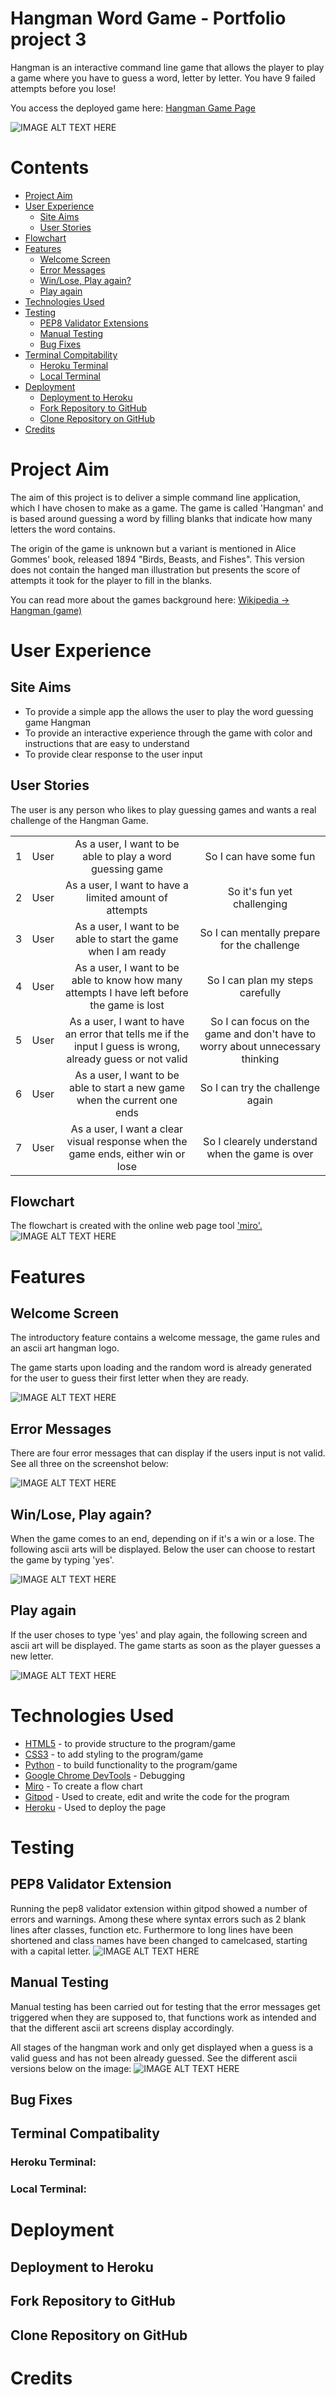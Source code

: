 # Hangman Word Game - Portfolio project 3

Hangman is an interactive command line game that allows the player to play a game where you have to guess a word, letter by letter. You have 9 failed attempts before you lose!

You access the deployed game here: <a href="https://hangmanpp3.herokuapp.com/" target="_blank">Hangman Game Page</a>

![IMAGE ALT TEXT HERE](../docs/screenshots/responsive.png)

# Contents
- [Project Aim](#project-aim)
- [User Experience](#user-experience)
    - [Site Aims](#site-aims)
    - [User Stories](#user-stories)
- [Flowchart](#flowchart)
- [Features](#features)
    - [Welcome Screen](#welcome-screen)
    - [Error Messages](#error-messages)
    - [Win/Lose, Play again?](#winlose-play-again)
    - [Play again](#play-again)
- [Technologies Used](#technologies-used)
- [Testing](#testing)
    - [PEP8 Validator Extensions](#pep8-validator-extension)
    - [Manual Testing](#manual-testing)
    - [Bug Fixes](#bug-fixes)
- [Terminal Compitability](#terminal-compatibality)
    - [Heroku Terminal](#heroku-terminal)
    - [Local Terminal](#local-terminal)
- [Deployment](#deployment)
    - [Deployment to Heroku](#deployment-to-heroku)
    - [Fork Repository to GitHub](#fork-repository-to-github)
    - [Clone Repository on GitHub](#clone-repository-on-github)
- [Credits](#credits)

# Project Aim

The aim of this project is to deliver a simple  command line application, which I have chosen to make as a game. The game is called 'Hangman' and is based around guessing a word by filling blanks that indicate how many letters the word contains.

The origin of the game is unknown but a variant is mentioned in Alice Gommes' book, released 1894 "Birds, Beasts, and Fishes". This version does not contain the hanged man illustration but presents the score of attempts it took for the player to fill in the blanks.

You can read more about the games background here: <a href="https://en.wikipedia.org/wiki/Hangman_(game)" target="_blank">Wikipedia -> Hangman (game)</a>

# User Experience

## Site Aims

* To provide a simple app the allows the user to play the word guessing game Hangman
* To provide an interactive experience through the game with color and instructions that are easy to understand
* To provide clear response to the user input

## User Stories

The user is any person who likes to play guessing games and wants a real challenge of the Hangman Game.

|  |  |  |   |
|-----------------|:-------------|:---------------:|:---------------:|
| 1 | User | As a user, I want to be able to play a word guessing game | So I can have some fun|
| 2 | User | As a user, I want to have a limited amount of attempts| So it's fun yet challenging |
| 3 | User | As a user, I want to be able to start the game when I am ready | So I can mentally prepare for the challenge |
| 4 | User | As a user, I want to be able to know how many attempts I have left before the game is lost | So I can plan my steps carefully|
| 5 | User | As a user, I want to have an error that tells me if the input I guess is wrong, already guess or not valid | So I can focus on the game and don't have to worry about unnecessary thinking|
| 6 | User | As a user, I want to be able to start a new game when the current one ends | So I can try the challenge again|
| 7 | User | As a user, I want a clear visual response when the game ends, either win or lose | So I clearely understand when the game is over|

## Flowchart

The flowchart is created with the online web page tool <a href="https://miro.com/">'miro'.</a>
![IMAGE ALT TEXT HERE](../docs/screenshots/flowchart.png)

# Features

## Welcome Screen
The introductory feature contains a welcome message, the game rules and an ascii art hangman logo.

The game starts upon loading and the random word is already generated for the user to guess their first letter when they are ready.

![IMAGE ALT TEXT HERE](../docs/screenshots/welcome_feature.png)

## Error Messages

There are four error messages that can display if the users input is not valid. See all three on the screenshot below:

![IMAGE ALT TEXT HERE](../docs/screenshots/error_messages.png)

## Win/Lose, Play again?

When the game comes to an end, depending on if it's a win or a lose. The following ascii arts will be displayed. Below the user can choose to restart the game by typing 'yes'.

![IMAGE ALT TEXT HERE](../docs/screenshots/win_lose.png)

## Play again

If the user choses to type 'yes' and play again, the following screen and ascii art will be displayed. The game starts as soon as the player guesses a new letter.

![IMAGE ALT TEXT HERE](../docs/screenshots/play_again.png)

# Technologies Used
* <a href="https://en.wikipedia.org/wiki/HTML5">HTML5</a> - to provide structure to the program/game
* <a href="https://en.wikipedia.org/wiki/CSS">CSS3</a> - to add styling to the program/game
* <a href="https://www.python.org/">Python</a> - to build functionality to the program/game
* <a href="https://developer.chrome.com/docs/devtools/">Google Chrome DevTools</a> - Debugging
* <a href="https://miro.com/">Miro</a> - To create a flow chart
* <a href="https://www.gitpod.io/">Gitpod</a> - Used to create, edit and write the code for the program
* <a href="https://dashboard.heroku.com/">Heroku</a> - Used to deploy the page

# Testing
## PEP8 Validator Extension
Running the pep8 validator extension within gitpod showed a number of errors and warnings. Among these where syntax errors such as 2 blank lines after classes, function etc. Furthermore to long lines have been shortened and class names have been changed to camelcased, starting with a capital letter. 
![IMAGE ALT TEXT HERE](../docs/screenshots/pep8_validator.png)

## Manual Testing
Manual testing has been carried out for testing that the error messages get triggered when they are supposed to, that functions work as intended and that the different ascii art screens display accordingly. 

All stages of the hangman work and only get displayed when a guess is a valid guess and has not been already guessed. See the different ascii versions below on the image:
![IMAGE ALT TEXT HERE](../docs/screenshots/hangman_stages.png)

## Bug Fixes

## Terminal Compatibality

### Heroku Terminal:

### Local Terminal:

# Deployment

## Deployment to Heroku

## Fork Repository to GitHub

## Clone Repository on GitHub

# Credits